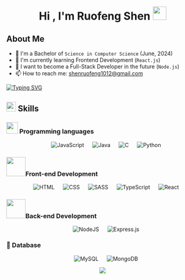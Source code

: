 <h1 align="center">
  <b>Hi , I'm Ruofeng Shen </b>
  <img src="https://media.giphy.com/media/hvRJCLFzcasrR4ia7z/giphy.gif" width="35">
</h1>

## About Me
+ 🏫 I'm a Bachelor of `Science in Computer Science` (June, 2024)
+ 🌱 I'm currently learning Frontend Development (`React.js`)
+ 🤔 I want to become a Full-Stack Developer in the future (`Node.js`)
+ 📫 How to reach me: shenruofeng1012@gmail.com


[![Typing SVG](https://readme-typing-svg.demolab.com/?lines=A+student+of+CQUPT;A+passionate+frontend+developer)](https://git.io/typing-svg)


## <img src="https://media2.giphy.com/media/QssGEmpkyEOhBCb7e1/giphy.gif?cid=ecf05e47a0n3gi1bfqntqmob8g9aid1oyj2wr3ds3mg700bl&rid=giphy.gif" width ="25"> Skills
### <picture> <img src = "https://github.com/7oSkaaa/7oSkaaa/blob/main/Images/Programming_Languages.gif?raw=true" width = 30px>  </picture>   Programming languages
<p align="center">
  &emsp;
  <img alt="JavaScript" src="https://img.shields.io/badge/JavaScript%20-%23F7DF1E.svg?style=for-the-badge&logo=javascript&logoColor=black">
  &emsp;
  <img alt="Java" src="https://img.shields.io/badge/Java-%23007396.svg?style=for-the-badge&logo=java&logoColor=white">
  &emsp; 
  <img alt="C" src="https://img.shields.io/badge/C%20-%232370ED.svg?style=for-the-badge&logo=c&logoColor=white">
  &emsp;
  <img alt="Python" src="https://img.shields.io/badge/Python%20-%2314354C.svg?style=for-the-badge&logo=python&logoColor=white">
</p>

### <picture><img src = "https://github.com/7oSkaaa/7oSkaaa/blob/main/Images/Front_End.gif?raw=true" width = 50px></picture>Front-end Development
<p align="center"> 
  &emsp; 
  <img alt="HTML" src="https://img.shields.io/badge/HTML5%20-%23E34F26.svg?style=for-the-badge&logo=html5&logoColor=white">
  &emsp;
  <img alt="CSS" src="https://img.shields.io/badge/CSS%20-%231572B6.svg?style=for-the-badge&logo=css3&logoColor=white">
  &emsp;
  <img alt="SASS" src="https://img.shields.io/badge/SASS-hotpink.svg?style=for-the-badge&logo=SASS&logoColor=white">
  &emsp;
  <img alt="TypeScript" src="https://img.shields.io/badge/typescript-%23007ACC.svg?style=for-the-badge&logo=typescript&logoColor=white">
  &emsp;
  <img alt="React" src="https://img.shields.io/badge/react-%2320232a.svg?style=for-the-badge&logo=react&logoColor=%2361DAFB">
</p>

### <picture><img src = "https://github.com/7oSkaaa/7oSkaaa/blob/main/Images/Front_End.gif?raw=true" width = 50px></picture>Back-end Development
<p align="center"> 
  &emsp;
  <img alt="NodeJS" src="https://img.shields.io/badge/node.js-6DA55F?style=for-the-badge&logo=node.js&logoColor=white">
  &emsp;
  <img alt="Express.js" src="https://img.shields.io/badge/express.js-%23404d59.svg?style=for-the-badge&logo=express&logoColor=%2361DAFB">
</p>

### 💾   Database
<p align="center"> 
  &emsp;
  <img alt="MySQL" src="https://img.shields.io/badge/mysql-%2300f.svg?style=for-the-badge&logo=mysql&logoColor=white">
  &emsp;
  <img alt="MongoDB" src="https://img.shields.io/badge/MongoDB-%234ea94b.svg?style=for-the-badge&logo=mongodb&logoColor=white">
</p>


<!-- Keep coding GIF -->
<div align="center">
  <img src="https://media.giphy.com/media/CcwLAV11cALh3OuEJ5/giphy.gif">
</div>

<!--
**Ethereal-bang/Ethereal-bang** is a ✨ _special_ ✨ repository because its `README.md` (this file) appears on your GitHub profile.

Here are some ideas to get you started:

- 🔭 I’m currently working on ...
- 🌱 I’m currently learning ...
- 👯 I’m looking to collaborate on ...
- 🤔 I’m looking for help with ...
- 💬 Ask me about ...
- 📫 How to reach me: ...
- 😄 Pronouns: ...
- ⚡ Fun fact: ...
-->
